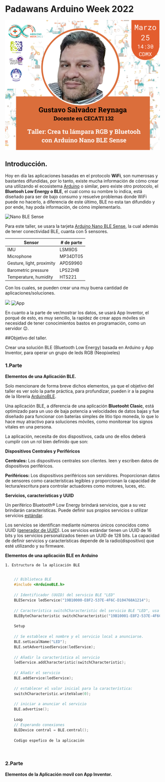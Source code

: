 # Padawans Arduino Week 2022 

![Workshot logo](images/ponente/taller.png) 

## Introducción. 

Hoy en día las aplicaciones basadas en el protocolo **WiFi**, son numerosas y bastantes difundidas, por lo tanto, existe mucha información de cómo crear una utilizando el ecosistema [Arduino](https://www.arduino.cc/) o similar, pero existe otro protocolo, el **Bluetooh Low Energy o BLE**, el cual como su nombre lo indica, está diseñado para ser de bajo consumo y resuelve problemas donde WiFi puede no hacerlo, a diferencia de este último, BLE no esta tan difundido y por ende, hay poda información, de cómo implementarlo.

![Nano BLE Sense](https://cdn.shopify.com/s/files/1/0506/1689/3647/products/ABX00031_03.front_622x467.jpg?v=1626445224) 

Para este taller, se usara la tarjeta [Arduino Nano BLE Sense](https://docs.arduino.cc/hardware/nano-33-ble-sense), la cual además de tener conectividad BLE, cuanta con 5 sensores. 

  

Sensor  		 | # de parte
------------- | -------------
IMU				 | LSM9DS
Microphone	 | MP34DT05
Gesture, light, proximity | APDS9960
Barometric pressure 	   | LPS22HB 
Temperature, humidity		| HTS221 

Con los cuales, se pueden crear una muy buena cantidad de aplicaciones/soluciones. 

![](http://appinventor.mit.edu/images/logo.png) 
![App](http://appinventor.mit.edu/explore/sites/all/files/ai2tutorials/wheresMyCar/WheresMyCarDesign.png) 

En cuanto a la parte de ver/mostrar los datos, se usará App Inventor, el porqué de esto, es muy sencillo, la rapidez de crear apps móviles sin necesidad de tener conocimientos bastos en programación, como un servidor :wink:. 

##Objetivo del taller. 

Crear una solución BLE (Bluetooth Low Energy) basada en Arduino y App Inventor, para operar un grupo de leds RGB (Neopixeles) 

### 1.Parte 

**Elementos de una Aplicación BLE.** 

Solo mencionare de forma breve dichos elementos, ya que el objetivo del taller es ver solo la parte práctica, para profundizar, pueden ir a la pagina de la libreria [ArduinoBLE](https://www.arduino.cc/reference/en/libraries/arduinoble/). 

Una aplicación BLE, a diferencia de una aplicación **Bluetooht Clasic**, está optimizado para un uso de baja potencia a velocidades de datos bajas y fue diseñado para funcionar con baterías simples de litio tipo moneda, lo que lo hace muy atractivo para soluciones móviles, como monitorear los signos vitales en una persona. 

La aplicación, necesita de dos dispositivos, cada uno de ellos deberá cumplir con un rol bien definido que son: 

**Dispositivos Centrales y Periféricos**  

**Centrales:** Los dispositivos centrales son clientes. leen y escriben datos de dispositivos periféricos.  

**Periféricos:** Los dispositivos periféricos son servidores. Proporcionan datos de sensores como características legibles y proporcionan la capacidad de lectura/escritura para controlar actuadores como motores, luces, etc.  

**Servicios, características y UUID**   

Un periférico Bluetooth® Low Energy brindará servicios, que a su vez brindarán características. Puede definir sus propios servicios o utilizar servicios [estándar](https://www.bluetooth.com/specifications/assigned-numbers/ ).  

Los servicios se identifican mediante números únicos conocidos como UUID ([generador de UUID](https://www.uuidgenerator.net/)). Los servicios estándar tienen un UUID de 16 bits y los servicios personalizados tienen un UUID de 128 bits. La capacidad de definir servicios y características depende de la radio(dispositivo) que esté utilizando y su firmware.  

**Elementos de una aplicación BLE en Arduino** 

``` 
1. Estructura de la aplicación BLE 

``` 

  

```C++ 

	// Biblioteca BLE 
	#include <ArduinoBLE.h>
	
	// Identificador (UUID) del servicio BLE "LED" 
	BLEService ledService("19B10000-E8F2-537E-4F6C-D104768A1214"); 

	// Característica switchCharacteristic del servicio BLE "LED", usa un "UUID" 	personalizado de 128 bits, lectura y escritura centralizada 
	BLEByteCharacteristic switchCharacteristic("19B10001-E8F2-537E-4F6C-	D104768A1214", BLERead | BLEWrite); 

	Setup	 

	// Se establece el nombre y el servicio local a anunciarse.
  	BLE.setLocalName("LED");
  	BLE.setAdvertisedService(ledService);  

  	// Añadir la característica al servicio 
  	ledService.addCharacteristic(switchCharacteristic);  

  	// Añadir el servicio 
  	BLE.addService(ledService);   

  	// establecer el valor inicial para la característica: 
  	switchCharacteristic.writeValue(0);  

  	// iniciar a anunciar el servicio 
  	BLE.advertise();  	 

	Loop 
	// Esperando conexiones 
  	BLEDevice central = BLE.central();  	 

  	Codigo espefico de la aplicación 

  

``` 

### 2.Parte 

**Elementos de la Aplicación movil con App Inventor.** 